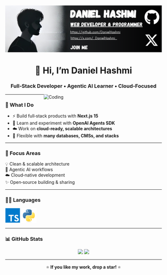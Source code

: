 ![Welcome Banner](https://github.com/DanielHashmi/DanielHashmi/blob/main/Banner.png?raw=true)

<h1 align="center">👋 Hi, I’m <b>Daniel Hashmi</b></h1>
<h3 align="center">Full‑Stack Developer • Agentic AI Learner • Cloud‑Focused</h3>

<img align="right" alt="Coding" width="380" src="https://i.pinimg.com/originals/e8/f4/53/e8f453469a3ec97ecd354df465d73913.gif">

---

### 🚀 What I Do
- ⚡ Build full‑stack products with **Next.js 15**  
- 🤖 Learn and experiment with **OpenAI Agents SDK**  
- ☁️ Work on **cloud‑ready, scalable architectures**  
- 🔧 Flexible with **many databases, CMSs, and stacks**  

---

### 🌌 Focus Areas
💡 Clean & scalable architecture  
🧠 Agentic AI workflows  
☁️ Cloud‑native development  
✨ Open‑source building & sharing  

---

### 🧑‍💻 Languages
<p align="left">
  <a href="https://www.typescriptlang.org/"><img src="https://raw.githubusercontent.com/devicons/devicon/master/icons/typescript/typescript-original.svg" width="48" height="48"/></a>
  <a href="https://www.python.org/"><img src="https://raw.githubusercontent.com/devicons/devicon/master/icons/python/python-original.svg" width="48" height="48"/></a>
</p>

---

### 📊 GitHub Stats
<p align="center">
  <img src="https://github-readme-stats.vercel.app/api?username=danielhashmi&show_icons=true&theme=tokyonight" height="160"/>
  <img src="https://github-readme-streak-stats.herokuapp.com/?user=danielhashmi&theme=tokyonight" height="160"/>
</p>

---

<p align="center">
  ⭐ <b>If you like my work, drop a star!</b> ⭐
</p>
